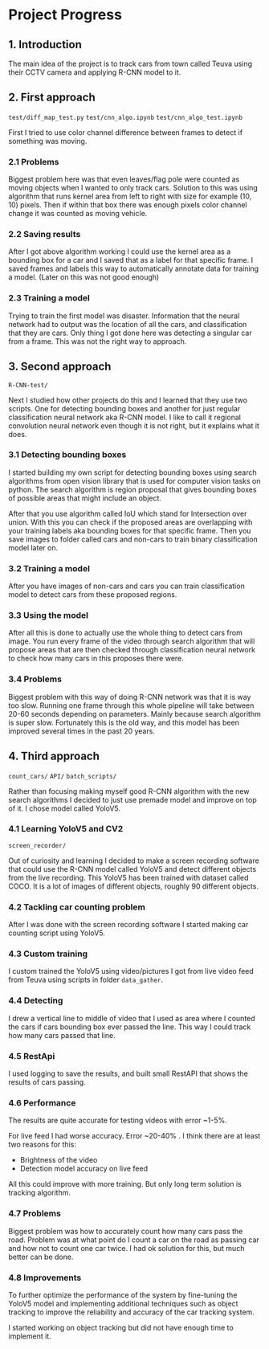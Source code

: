# Project Progress

## 1. Introduction
The main idea of the project is to track cars from town called Teuva using 
their CCTV camera and applying R-CNN model to it.

## 2. First approach
`test/diff_map_test.py`
`test/cnn_algo.ipynb`
`test/cnn_algo_test.ipynb`

First I tried to use color channel difference between frames to detect if something was moving.

### 2.1 Problems
Biggest problem here was that even leaves/flag pole were counted as moving objects when I wanted to only track cars.
Solution to this was using algorithm that runs kernel area from left to right with size for example (10, 10) pixels.
Then if within that box there was enough pixels color channel change it was counted as moving vehicle.

### 2.2 Saving results
After I got above algorithm working I could use the kernel area as a bounding box for a car and I saved that as a label for that specific frame.
I saved frames and labels this way to automatically annotate data for training a model. (Later on this was not good enough)

### 2.3 Training a model
Trying to train the first model was disaster. Information that the neural network had to output was the location of all the cars,
and classification that they are cars. Only thing I got done here was detecting a singular car from a frame. This was not the right way to approach.

## 3. Second approach
`R-CNN-test/`

Next I studied how other projects do this and I learned that they use two scripts. One for detecting bounding boxes and
another for just regular classification neural network aka R-CNN model.
I like to call it regional convolution neural network even though it is not right, but it explains what it does.

### 3.1 Detecting bounding boxes
I started building my own script for detecting bounding boxes using search algorithms from open vision library that is
used for computer vision tasks on python. The search algorithm is region proposal that gives bounding boxes of possible
areas that might include an object. 

After that you use  algorithm called IoU which stand for Intersection over union.
With this you can check if the proposed areas are overlapping with your training labels aka bounding boxes for that specific frame.
Then you save images to folder called cars and non-cars to train binary classification model later on.

### 3.2 Training a model
After you have images of non-cars and cars you can train classification model to detect cars from these proposed regions.

### 3.3 Using the model
After all this is done to actually use the whole thing to detect cars from image. You run every frame of the video through 
search algorithm that will propose areas that are then checked through classification neural network to check how many cars
in this proposes there were.

### 3.4 Problems
Biggest problem with this way of doing R-CNN network was that it is way too slow. Running one frame through this
whole pipeline will take between 20-60 seconds depending on parameters. Mainly because search algorithm is super slow.
Fortunately this is the old way, and this model has been improved several times in the past 20 years.

## 4. Third approach
`count_cars/`
`API/`
`batch_scripts/`

Rather than focusing making myself good R-CNN algorithm with the new search algorithms I decided to just use premade
model and improve on top of it. I chose model called YoloV5.

### 4.1 Learning YoloV5 and CV2
`screen_recorder/`

Out of curiosity and learning I decided to make a screen recording software that could use the R-CNN model called YoloV5
and detect different objects from the live recording. This YoloV5 has been trained with dataset called COCO.
It is a lot of images of different objects, roughly 90 different objects.

### 4.2 Tackling car counting problem
After I was done with the screen recording software I started making car counting script using YoloV5.

### 4.3 Custom training
I custom trained the YoloV5 using video/pictures I got from live video feed from Teuva using scripts in folder `data_gather`.

### 4.4 Detecting
I drew a vertical line to middle of video that I used as area where I counted the cars if cars bounding box ever passed the line.
This way I could track how many cars passed that line.

### 4.5 RestApi
I used logging to save the results, and built small RestAPI that shows the results of cars passing.

### 4.6 Performance
The results are quite accurate for testing videos with error ~1-5%.

For live feed I had worse accuracy. Error ~20-40% . I think there are at least two reasons for this:
- Brightness of the video
- Detection model accuracy on live feed

All this could improve with more training. But only long term solution is tracking
algorithm. 


### 4.7 Problems
Biggest problem was how to accurately count how many cars pass the road.
Problem was at what point do I count a car on the road as passing car and
how not to count one car twice. I had ok solution for this, but much better can be done.

### 4.8 Improvements
To further optimize the performance of the system by fine-tuning the YoloV5 model and implementing
additional techniques such as object tracking to improve the reliability and accuracy of the car tracking system.

I started working on object tracking but did not have enough time to implement it.